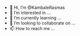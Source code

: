 - 👋 Hi, I’m @KambaleRasmas
- 👀 I’m interested in ...
- 🌱 I’m currently learning ...
- 💞️ I’m looking to collaborate on ...
- 📫 How to reach me ...

<!---
KambaleRasmas/KambaleRasmas is a ✨ special ✨ repository because its `README.md` (this file) appears on your GitHub profile.
You can click the Preview link to take a look at your changes.
--->
